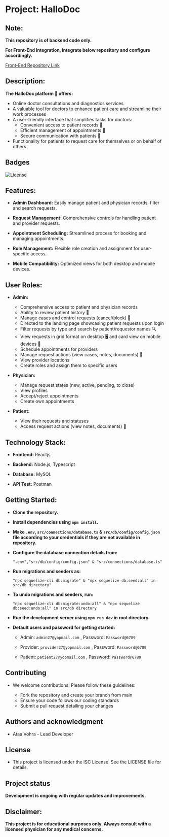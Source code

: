 # Project: HalloDoc

## Note:

**This repository is of backend code only.**

**For Front-End Integration, integrate below repository and configure accordingly.**

[Front-End Repository Link](https://github.com/Abhay-tatva/Hallo-Doc-App.git)

## Description:

**The HalloDoc platform 🏥 offers:**

- Online doctor consultations and diagnostics services
- A valuable tool for doctors to enhance patient care and streamline their work processes
- A user-friendly interface that simplifies tasks for doctors:
  - Convenient access to patient records 📁
  - Efficient management of appointments 📅
  - Secure communication with patients 💬
- Functionality for patients to request care for themselves or on behalf of others

## Badges

[![License](https://img.shields.io/badge/license-ISC-blue.svg)](https://opensource.org/licenses/ISC)

## Features:

- **Admin Dashboard:** Easily manage patient and physician records, filter and search requests.

- **Request Management:** Comprehensive controls for handling patient and provider requests.
- **Appointment Scheduling:** Streamlined process for booking and managing appointments.

- **Role Management:** Flexible role creation and assignment for user-specific access.

- **Mobile Compatibility:** Optimized views for both desktop and mobile devices.

## User Roles:

- **Admin:**

  - Comprehensive access to patient and physician records
  - Ability to review patient history 📜
  - Manage cases and control requests (cancel/block) 🚫
  - Directed to the landing page showcasing patient requests upon login
  - Filter requests by type and search by patient/requestor names 🔍
  - View requests in grid format on desktop 🖥️ and card view on mobile devices 📱
  - Schedule appointments for providers
  - Manage request actions (view cases, notes, documents) 📄
  - View provider locations
  - Create roles and assign them to specific users

- **Physician:**

  - Manage request states (new, active, pending, to close)
  - View profiles
  - Accept/reject appointments
  - Create own appointments

- **Patient:**
  - View their requests and statuses
  - Access request actions (view notes, documents) 📝

## Technology Stack:

- **Frontend:** Reactjs
  </br>

- **Backend:** Node.js, Typescript
  </br>

- **Database:** MySQL
  </br>

- **API Test:** Postman
  </br>

## Getting Started:

- **Clone the repository.**

- **Install dependencies using `npm install`.**

- **Make `.env`, `src/connections/database.ts` & `src/db/config/config.json` file according to your credentials if they are not available in repository.**

- **Configure the database connection details from:**

  `".env","src/db/config/config.json" & "src/connections/database.ts"`

- **Run migrations and seeders as:**

  `"npx sequelize-cli db:migrate" & "npx sequelize db:seed:all" in src/db directory"`

- **To undo migrations and seeders, run:**

  `"npx sequelize-cli db:migrate:undo:all" & "npx sequelize db:seed:undo:all" in src/db directory`

- **Run the development server using `npm run dev` in root directory.**

- **Default users and password for getting started:**

  - Admin: `admin27@yopmail.com` ,
    Password: `Password@6789`

  - Provider: `provider27@yopmail.com` ,
    Password: `Password@6789`

  - Patient: `patient27@yopmail.com` ,
    Password: `Password@6789`

## Contributing

- We welcome contributions! Please follow these guidelines:

  - Fork the repository and create your branch from main
  - Ensure your code follows our coding standards
  - Submit a pull request detailing your changes

## Authors and acknowledgment

- Ataa Vohra - Lead Developer

## License

- This project is licensed under the ISC License. See the LICENSE file for details.

## Project status

**Development is ongoing with regular updates and improvements.**

## Disclaimer:

**This project is for educational purposes only. Always consult with a licensed physician for any medical concerns.**

